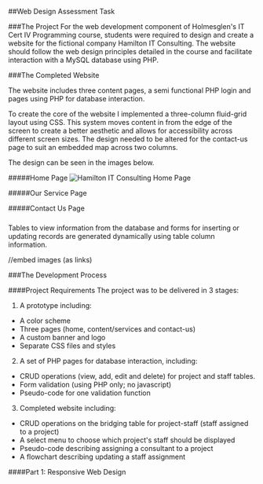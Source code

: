 ##Web Design Assessment Task

###The Project
For the web development component of Holmesglen's IT Cert IV Programming course, students were required to design and create a website for the fictional company Hamilton IT Consulting. The website should follow the web design principles detailed in the course and facilitate interaction with a MySQL database using PHP.

###The Completed Website

The website includes three content pages, a semi functional PHP login and pages using PHP for database interaction.

To create the core of the website I implemented a three-column fluid-grid layout using CSS. This system moves content in from the edge of the screen to create a better aesthetic and allows for accessibility across different screen sizes. The design needed to be altered for the contact-us page to suit an embedded map across two columns.

The design can be seen in the images below.

#####Home Page
![Hamilton IT Consulting Home Page](https://github.com/LucidityWaver/ICA40511-NotesAndKeywords/blob/master/Portfolio/images/HamiltonHome.png)

#####Our Service Page

#####Contact Us Page


#####

Tables to view information from the database and forms for inserting or updating records are generated dynamically using table column information.


//embed images (as links)


###The Development Process

####Project Requirements
The project was to be delivered in 3 stages:

1. A prototype including:
  - A color scheme
  - Three pages (home, content/services and contact-us)
  - A custom banner and logo
  - Separate CSS files and styles
2. A set of PHP pages for database interaction, including:
  - CRUD operations (view, add, edit and delete) for project and staff tables.
  - Form validation (using PHP only; no javascript)
  - Pseudo-code for one validation function
3. Completed website including:
  - CRUD operations on the bridging table for project-staff (staff assigned to a project)
  - A select menu to choose which project's staff should be displayed
  - Pseudo-code describing assigning a consultant to a project
  - A flowchart describing updating a staff assignment

####Part 1: Responsive Web Design
